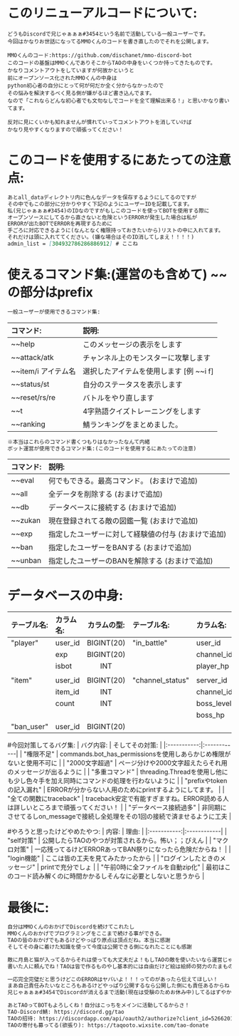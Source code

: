 # このリニューアルコードについて:
```
どうもDiscordで兄じゃぁぁぁ#3454という名前で活動している一般ユーザーです。
今回はかなりお世話になってるMMOくんのコードを書き直したのでそれを公開します。

MMOくんのコード:https://github.com/dischanet/mmo-discord-bot
このコードの基盤はMMOくんでありそこからTAOの中身をいくつか持ってきたものです。
かなりコメントアウトをしていますが何故かというと
前にオープンソース化されたMMOくんの中身は
python初心者の自分にとって何が何だか全く分からなかったので
その悩みを解決するべく見る側が嫌がるほど書き込んでます。
なので「これならどんな初心者でも文句なしでコードを全て理解出来る！」と思いかなり書いてます。

反対に見にくいかも知れませんが慣れていってコメントアウトを消していけば
かなり見やすくなりますので頑張ってください！
```

# このコードを使用するにあたっての注意点:
```markdown
あとall_dataディレクトリ内に色んなデータを保存するようにしてるのですが
その中でもこの部分に分かりやすく下記のようにユーザーIDを記載してます。
私(兄じゃぁぁぁ#3454)のIDなのですがもしこのコードを使ってBOTを使用する際に
オープンソースにしてるから直さないと危険というERRORが発生した場合は私が
ERRORが出たBOTでERRORを再現するために
手ごろに対応できるように(なんとなく権限持っておきたいから)リストの中に入れてます。
それだけは頭に入れててください。(嫌な場合はそのID消してしまえ！！！！)
admin_list = [304932786286886912] # ここね 
```

# 使えるコマンド集:(運営のも含めて) ~~の部分はprefix
```markdown
一般ユーザーが使用できるコマンド集:
```
| コマンド: | 説明: |
|:-----------|:------------|
| ~~help | このメッセージの表示をします | 
| ~~attack/atk | チャンネル上のモンスターに攻撃します | 
| ~~item/i アイテム名 | 選択したアイテムを使用します [例 ~~i f] | 
| ~~status/st | 自分のステータスを表示します | 
| ~~reset/rs/re | バトルをやり直します | 
| ~~t | 4字熟語クイズトレーニングをします | 
| ~~ranking | 鯖ランキングをまとめました。 | 
```markdown
※本当はこれらのコマンド書くつもりはなかったなんて内緒
ボット運営が使用できるコマンド集:(このコードを使用するにあたっての注意)
```
| コマンド: | 説明: |
|:-----------|:------------|
| ~~eval | 何でもできる。最高コマンド。 (おまけで追加) |
| ~~all | 全データを削除する (おまけで追加) |
| ~~db | データベースに接続する (おまけで追加) |
| ~~zukan | 現在登録されてる敵の図鑑一覧 (おまけで追加) |
| ~~exp | 指定したユーザーに対して経験値の付与 (おまけで追加) |
| ~~ban | 指定したユーザーをBANする (おまけで追加) |
| ~~unban | 指定したユーザーのBANを解除する (おまけで追加) |

# データベースの中身:
| テーブル名:  | カラム名: | カラムの型: |  テーブル名:  | カラム名: | カラムの型: | 
|:-----------|:------------|:------------:|:-----------|:------------|:------------:|
| "player" | user_id | BIGINT(20) | "in_battle" | user_id | BIGINT(20) |
|  | exp | BIGINT(20) |  | channel_id | BIGINT(20) |
|  | isbot | INT |  | player_hp | INT |
|  |  |  |  |  |  |
| "item" | user_id | BIGINT(20) | "channel_status" | server_id | BIGINT(20) |
|  | item_id | INT |  | channel_id | BIGINT(20) |
|  | count | INT |  | boss_level | INT |
|  |  |  |  | boss_hp | INT |
| "ban_user" | user_id | BIGINT(20) | | | |

#今回対策してるバグ集:
| バグ内容: | そしてその対策: |
|:-----------:|:------------|
| "権限不足" | commands.bot_has_permissionsを使用しあらかじめ権限がないと使用不可に |
| "2000文字超過" | ページ分けや2000文字超えたらそれ用のメッセージが出るように |
| "多重コマンド" | threading.Threadを使用し他にも少し色々手を加え同時にコマンドの処理を行わないように |
| "prefixやtokenの記入漏れ" | ERRORが分からない人用のためにprintするようにしてます。 |
| "全ての関数にtraceback" | traceback安定で有能すぎますね。ERROR読める人は詳しいところまで頑張ってください！ |
| "データベース接続過多" | 非同期にさせてるしon_messageで接続し全処理をその1回の接続で済ませるように工夫 |

#やろうと思ったけどやめたやつ:
| 内容: | 理由: |
|:-----------:|:------------|
| "self対策" | 公開したらTAOのやつが対策されるから。怖い；；ぴえん |
| "マクロ対策" | 一応残ってるけどERRORあってBAN祭りになったら危険だからね！ |
| "login機能" | ここは皆の工夫を見てみたかったから |
| "ログインしたときのメッセージ" | printで充分でしょ |
| "午前0時に全ファイルを自動zip化" | 最初はこのコード読み解くのに時間かかるしそんなに必要としないと思うから |

# 最後に:
```markdown
自分はMMOくんのおかげでDiscordを続けてこれたし
MMOくんのおかげでプログラミングをここまで続ける事ができる。
TAOの皆のおかげでもあるけどやっぱり原点は頂点だね。本当に感謝
そしてその身に着けた知識を使って今度は公開できる側になれたことにも感謝

敵に月島と猫が入ってるからそれは使っても大丈夫だよ！もしTAOの敵を使いたいなら運営じゃなくて
書いた人に頼んでね！TAOは皆で作るものやし基本的には自由だけど絵は絵師の努力のたまものだからね！

一応完全完璧だと思うけどこのERRORはヤバいよ！！！ってのがあったら伝えてほしい！
まあ自己責任みたいなところもあるけどやっぱり公開するなら公開した側にも責任あるからね
兄じゃぁぁぁ#3454でDiscordが消えるまで活動(現在は受験のためお休み中)してるはずやからいくらでもDMしてや！

あとTAOってBOTもよろしくね！自分はこっちをメインに活動してるからさ！
TAO-Discord鯖: https://discord.gg/tao
TAOの招待: https://discordapp.com/api/oauth2/authorize?client_id=526620171658330112&permissions=3533888&scope=bot
TAOの寄付も募ってる(欲張り): https://taqooto.wixsite.com/tao-donate
```
